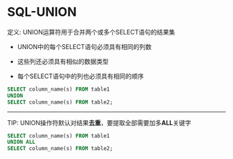 # SQL-UNION

定义: UNION运算符用于合并两个或多个SELECT语句的结果集

* UNION中的每个SELECT语句必须具有相同的列数

* 这些列还必须具有相似的数据类型

* 每个SELECT语句中的列也必须具有相同的顺序



```sql
SELECT column_name(s) FROM table1
UNION
SELECT column_name(s) FROM table2;
```

----------------

TIP: UNION操作符默认对结果**去重**，要提取全部需要加多**ALL**关键字

```sql
SELECT column_name(s) FROM table1
UNION ALL
SELECT column_name(s) FROM table2;
```




